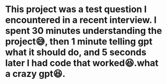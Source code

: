 # This project was a test question I encountered in a recent interview. I spent 30 minutes understanding the project:sweat_smile:, then 1 minute telling gpt what it should do, and 5 seconds later I had code that worked:laughing:.what a crazy gpt:laughing:.
